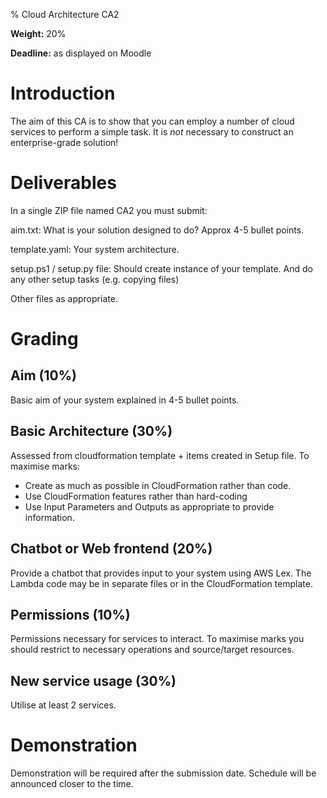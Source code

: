 % Cloud Architecture CA2

**Weight:** 20%

**Deadline:** as displayed on Moodle

# Introduction

The aim of this CA is to show that you can employ a number of cloud services to perform a simple task. 
It is *not* necessary to construct an enterprise-grade solution!

# Deliverables

In a single ZIP file named CA2 you must submit: 

aim.txt:
	What is your solution designed to do?
	Approx 4-5 bullet points.
	
template.yaml:
	Your system architecture.
	
setup.ps1 / setup.py file: 
	Should create instance of your template.
	And do any other setup tasks (e.g. copying files)

Other files as appropriate.
	
# Grading

## Aim (10%)

Basic aim of your system explained in 4-5 bullet points. 

## Basic Architecture (30%)

Assessed from cloudformation template + items created in Setup file.
To maximise marks:
- Create as much as possible in CloudFormation rather than code.
- Use CloudFormation features rather than hard-coding
- Use Input Parameters and Outputs as appropriate to provide information. 


## Chatbot or Web frontend (20%)

Provide a chatbot that provides input to your system using AWS Lex. 
The Lambda code may be in separate files or in the CloudFormation template.


## Permissions (10%)

Permissions necessary for services to interact.
To maximise marks you should restrict to necessary operations and source/target resources. 


## New service usage (30%)

Utilise at least 2 services. 


# Demonstration

Demonstration will be required after the submission date.
Schedule will be announced closer to the time.
